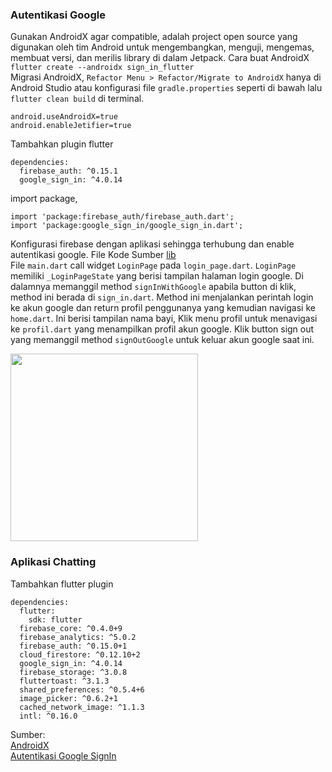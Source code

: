 ### Autentikasi Google
Gunakan AndroidX agar compatible, adalah project open source yang digunakan oleh tim Android untuk mengembangkan, menguji, mengemas, membuat versi, dan merilis library di dalam Jetpack.
Cara buat AndroidX `flutter create --androidx sign_in_flutter`\
Migrasi AndroidX, `Refactor Menu > Refactor/Migrate to AndroidX` hanya di Android Studio atau konfigurasi file `gradle.properties` seperti di bawah lalu `flutter clean build` di terminal. 
```
android.useAndroidX=true
android.enableJetifier=true
```
Tambahkan plugin flutter
```
dependencies:
  firebase_auth: ^0.15.1
  google_sign_in: ^4.0.14
```
import package,
```
import 'package:firebase_auth/firebase_auth.dart';
import 'package:google_sign_in/google_sign_in.dart';
```
Konfigurasi firebase dengan aplikasi sehingga terhubung dan enable autentikasi google. 
File Kode Sumber [lib](https://github.com/Fourthten/praxis-academy/tree/master/novice/03-03/kasus/lib_autentikasi)\
File `main.dart` call widget `LoginPage` pada `login_page.dart`. 
`LoginPage` memiliki `_LoginPageState` yang berisi tampilan halaman login google. 
Di dalamnya memanggil method `signInWithGoogle` apabila button di klik, method ini berada di `sign_in.dart`. 
Method ini menjalankan perintah login ke akun google dan return profil penggunanya yang kemudian navigasi ke `home.dart`. 
Ini berisi tampilan nama bayi, Klik menu profil untuk menavigasi ke `profil.dart` yang menampilkan profil akun google. 
Klik button sign out yang memanggil method `signOutGoogle` untuk keluar akun google saat ini. 

<img src="https://github.com/Fourthten/praxis-academy/blob/master/novice/03-03/kasus/record/autentikasi.gif" width="300">

### Aplikasi Chatting
Tambahkan flutter plugin
```
dependencies:
  flutter:
    sdk: flutter
  firebase_core: ^0.4.0+9
  firebase_analytics: ^5.0.2
  firebase_auth: ^0.15.0+1
  cloud_firestore: ^0.12.10+2
  google_sign_in: ^4.0.14
  firebase_storage: ^3.0.8
  fluttertoast: ^3.1.3
  shared_preferences: ^0.5.4+6
  image_picker: ^0.6.2+1
  cached_network_image: ^1.1.3
  intl: ^0.16.0
```

Sumber:\
[AndroidX](https://developer.android.com/jetpack/androidx?hl=id)\
[Autentikasi Google SignIn](https://medium.com/flutter-community/flutter-implementing-google-sign-in-71888bca24ed)
